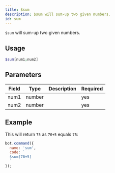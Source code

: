 ```yaml
---
title: $sum 
description: $sum will sum-up two given numbers.
id: sum
---
```


`$sum` will sum-up two given numbers.

## Usage

```php
$sum[num1;num2]
```

## Parameters 


| Field     | Type    | Description                                        | Required |
|-----------|---------|----------------------------------------------------|----------|
| num1      | number  |                                                    | yes      |
| num2      | number  |                                                    | yes      |

## Example

This will return `75` as `70+5` equals `75`: 

```javascript
bot.command({
  name: 'sum',
  code: `
  $sum[70+5]
  `
});
```